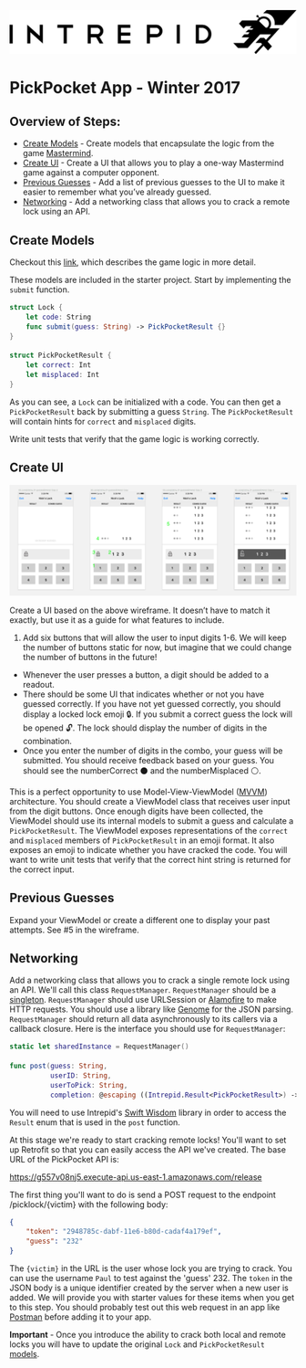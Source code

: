 ![pick-pocket-ios](intrepid-logo.png)
# PickPocket App - Winter 2017

## Overview of Steps:

* [Create Models](#create-models) - Create models that encapsulate the logic from the game [Mastermind](ultimate-mastermind-rules.pdf).
* [Create UI](#create-ui) - Create a UI that allows you to play a one-way Mastermind game against a computer opponent.
* [Previous Guesses](#previous-guesses) - Add a list of previous guesses to the UI to make it easier to remember what you’ve already guessed.
* [Networking](#networking) - Add a networking class that allows you to crack a remote lock using an API.

## Create Models

Checkout this [link](https://docs.google.com/a/intrepid.io/document/d/1Wywului461Y45yPI0grVbXJd6oj6FukvSLCbRmFJaLw/edit?usp=sharing
), which describes the game logic in more detail.

These models are included in the starter project. Start by implementing the `submit` function.
```Swift
struct Lock {
    let code: String
    func submit(guess: String) -> PickPocketResult {}
}

struct PickPocketResult {
    let correct: Int
    let misplaced: Int
}
```

As you can see, a `Lock` can be initialized with a code. You can then get a `PickPocketResult` back by submitting a guess `String`. The `PickPocketResult` will contain hints for `correct` and `misplaced` digits.

Write unit tests that verify that the game logic is working correctly.

## Create UI

![pick-pocket-ios](pick-pocket-wireframe.png)

Create a UI based on the above wireframe. It doesn’t have to match it exactly, but use it as a guide for what features to include.

1. Add six buttons that will allow the user to input digits 1-6. We will keep the number of buttons static for now, but imagine that we could change the number of buttons in the future!
* Whenever the user presses a button, a digit should be added to a readout.
* There should be some UI that indicates whether or not you have guessed correctly. If you have not yet guessed correctly, you should display a locked lock emoji :lock:. If you submit a correct guess the lock will be opened :unlock:. The lock should display the number of digits in the combination.
* Once you enter the number of digits in the combo, your guess will be submitted. You should receive feedback based on your guess. You should see the numberCorrect ⚫ and the numberMisplaced ⚪.

This is a perfect opportunity to use Model-View-ViewModel ([MVVM](https://www.objc.io/issues/13-architecture/mvvm/)) architecture. You should create a ViewModel class that receives user input from the digit buttons. Once enough digits have been collected, the ViewModel should use its internal models to submit a guess and calculate a `PickPocketResult`. The ViewModel exposes representations of the `correct` and `misplaced` members of `PickPocketResult` in an emoji format. It also exposes an emoji to indicate whether you have cracked the code. You will want to write unit tests that verify that the correct hint string is returned for the correct input.

## Previous Guesses

Expand your ViewModel or create a different one to display your past attempts. See #5 in the wireframe.

## Networking

Add a networking class that allows you to crack a single remote lock using an API. We'll call this class `RequestManager`. `RequestManager` should be a [singleton](http://krakendev.io/blog/the-right-way-to-write-a-singleton). `RequestManager` should use URLSession or [Alamofire](https://github.com/Alamofire/Alamofire) to make HTTP requests. You should use a library like [Genome](https://github.com/LoganWright/Genome) for the JSON parsing. `RequestManager` should return all data asynchronously to its callers via a callback closure. Here is the interface you should use for `RequestManager`:

```swift
static let sharedInstance = RequestManager()

func post(guess: String,
          userID: String,
          userToPick: String,
          completion: @escaping ((Intrepid.Result<PickPocketResult>) -> Void)) {}
```

You will need to use Intrepid's [Swift Wisdom](https://github.com/IntrepidPursuits/swift-wisdom) library in order to access the `Result` enum that is used in the `post` function.

At this stage we're ready to start cracking remote locks! You'll want to set up Retrofit so that you can easily access the API we've created. The base URL of the PickPocket API is:

https://g557v08nj5.execute-api.us-east-1.amazonaws.com/release

The first thing you'll want to do is send a POST request to the endpoint /picklock/{victim} with the following body:

```json
{
    "token": "2948785c-dabf-11e6-b80d-cadaf4a179ef",
    "guess": "232"
}
```

The `{victim}` in the URL is the user whose lock you are trying to crack. You can use the username `Paul` to test against the 'guess' 232.  The `token` in the JSON body is a unique
identifier created by the server when a new user is added.  We will provide you with starter values for these items when you get to this step. You should probably test
out this web request in an app like [Postman](https://www.getpostman.com/) before adding it to your app.

**Important** - Once you introduce the ability to crack both local and remote locks you will have to update the original `Lock` and `PickPocketResult` [models](#create-models).

